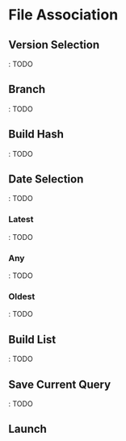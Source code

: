 <style>body {text-align: justify}</style>

# File Association

## Version Selection

:   TODO

## Branch

:   TODO

## Build Hash

:   TODO

## Date Selection

:   TODO

### Latest

:   TODO

### Any

:   TODO

### Oldest

:   TODO

## Build List

:   TODO

## Save Current Query

:   TODO

## Launch